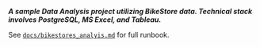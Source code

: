 _**A sample Data Analysis project utilizing BikeStore data. Technical stack involves PostgreSQL, MS Excel, and Tableau.**_

See [`docs/bikestores_analyis.md`](./docs/bikestores_analysis.md) for full runbook.